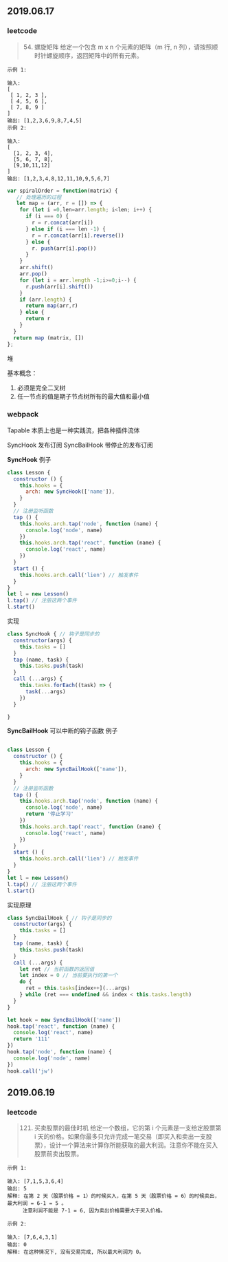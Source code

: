 ## 2019.06.17
### leetcode
> 54. 螺旋矩阵
> 给定一个包含 m x n 个元素的矩阵（m 行, n 列），请按照顺时针螺旋顺序，返回矩阵中的所有元素。

```
示例 1:

输入:
[
 [ 1, 2, 3 ],
 [ 4, 5, 6 ],
 [ 7, 8, 9 ]
]
输出: [1,2,3,6,9,8,7,4,5]
示例 2:

输入:
[
  [1, 2, 3, 4],
  [5, 6, 7, 8],
  [9,10,11,12]
]
输出: [1,2,3,4,8,12,11,10,9,5,6,7]
```

```javascript
var spiralOrder = function(matrix) {
   // 处理遍历的过程
   let map = (arr, r = []) => {
    for (let i =0,len=arr.length; i<len; i++) {
      if (i === 0) {
        r = r.concat(arr[i])
      } else if (i === len -1) {
        r = r.concat(arr[i].reverse())
      } else {
        r. push(arr[i].pop())
      }
    }
    arr.shift()
    arr.pop()
    for (let i = arr.length -1;i>=0;i--) {
      r.push(arr[i].shift())
    }
    if (arr.length) {
      return map(arr,r)
    } else {
      return r
    }
  }
  return map (matrix, [])
};
```

堆

基本概念：
1. 必须是完全二叉树
2. 任一节点的值是期子节点树所有的最大值和最小值

### webpack
Tapable 本质上也是一种实践流，把各种插件流体

SyncHook 发布订阅
SyncBailHook 带停止的发布订阅

**SyncHook**
例子
```javascript
class Lesson {
  constructor () {
    this.hooks = {
      arch: new SyncHook(['name']),
    }
  }
  // 注册监听函数
  tap () {
    this.hooks.arch.tap('node', function (name) {
      console.log('node', name)
    })
    this.hooks.arch.tap('react', function (name) {
      console.log('react', name)
    })
  }
  start () {
    this.hooks.arch.call('lien') // 触发事件
  }
}
let l = new Lesson()
l.tap() // 注册这两个事件
l.start()
```


实现
```javascript
class SyncHook { // 钩子是同步的
  constructor(args) {
    this.tasks = []
  }
  tap (name, task) {
    this.tasks.push(task)
  }
  call (...args) {
    this.tasks.forEach((task) => {
      task(...args)
    })
  }

}
```

**SyncBailHook**
可以中断的钩子函数
例子
```javascript

class Lesson {
  constructor () {
    this.hooks = {
      arch: new SyncBailHook(['name']),
    }
  }
  // 注册监听函数
  tap () {
    this.hooks.arch.tap('node', function (name) {
      console.log('node', name)
      return '停止学习'
    })
    this.hooks.arch.tap('react', function (name) {
      console.log('react', name)
    })
  }
  start () {
    this.hooks.arch.call('lien') // 触发事件
  }
}
let l = new Lesson()
l.tap() // 注册这两个事件
l.start()
```

实现原理
```javascript
class SyncBailHook { // 钩子是同步的
  constructor(args) {
    this.tasks = []
  }
  tap (name, task) {
    this.tasks.push(task)
  }
  call (...args) {
    let ret // 当前函数的返回值
    let index = 0 // 当前要执行的第一个
    do {
      ret = this.tasks[index++](...args)
    } while (ret === undefined && index < this.tasks.length)
  }
}

let hook = new SyncBailHook(['name'])
hook.tap('react', function (name) {
  console.log('react', name)
  return '111'
})
hook.tap('node', function (name) {
  console.log('node', name)
})
hook.call('jw')
```
## 2019.06.19
### leetcode

> 121. 买卖股票的最佳时机
> 给定一个数组，它的第 i 个元素是一支给定股票第 i 天的价格。如果你最多只允许完成一笔交易（即买入和卖出一支股票），设计一个算法来计算你所能获取的最大利润。注意你不能在买入股票前卖出股票。

```
示例 1:

输入: [7,1,5,3,6,4]
输出: 5
解释: 在第 2 天（股票价格 = 1）的时候买入，在第 5 天（股票价格 = 6）的时候卖出，最大利润 = 6-1 = 5 。
     注意利润不能是 7-1 = 6, 因为卖出价格需要大于买入价格。
```

```
示例 2:

输入: [7,6,4,3,1]
输出: 0
解释: 在这种情况下, 没有交易完成, 所以最大利润为 0。
```


